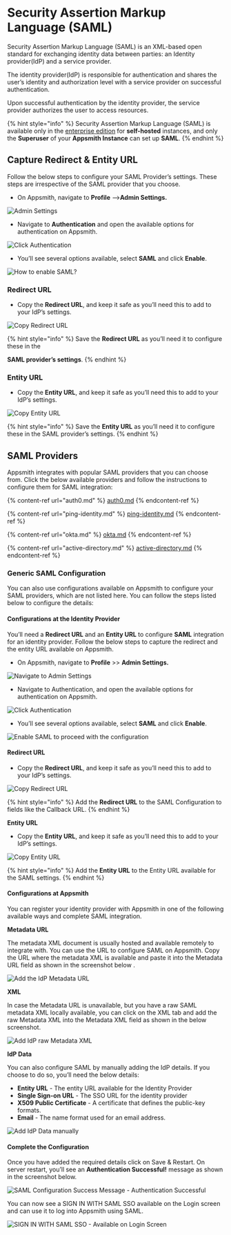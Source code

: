 # Security Assertion Markup Language (SAML)

Security Assertion Markup Language (SAML) is an XML-based open standard for exchanging identity data between parties: an Identity provider(IdP) and a service provider.

The identity provider(IdP) is responsible for authentication and shares the user’s identity and authorization level with a service provider on successful authentication.

Upon successful authentication by the identity provider, the service provider authorizes the user to access resources.

{% hint style="info" %}
Security Assertion Markup Language (SAML) is available only in the [enterprise edition](https://www.appsmith.com/pricing) for **self-hosted** instances, and only the **Superuser** of your **Appsmith Instance** can set up **SAML**.
{% endhint %}

## **Capture Redirect & Entity URL**

Follow the below steps to configure your SAML Provider’s settings. These steps are irrespective of the SAML provider that you choose.

* On Appsmith, navigate to **Profile** –->**Admin Settings.**

![Admin Settings](../../../../../../.gitbook/assets/Appsmith-Admin-Settings.png)

* Navigate to **Authentication** and open the available options for authentication on Appsmith.

![Click Authentication](<../../../../../../.gitbook/assets/Appsmith-Admin Settings-Authentication (1).png>)

* You’ll see several options available, select **SAML** and click **Enable**.

![How to enable SAML?](../../../../../../.gitbook/assets/Appsmith-Admin-Settings-Authentication-SAML.png)

### Redirect URL

* Copy the **Redirect URL**, and keep it safe as you’ll need this to add to your IdP’s settings.

![Copy Redirect URL](../../../../../../.gitbook/assets/Appsmith-Admin-Settings-Authentication-SAML-Redirect-URL.png)

{% hint style="info" %}
Save the **Redirect URL** as you’ll need it to configure these in the

**SAML provider’s settings**.
{% endhint %}

### Entity URL

* Copy the **Entity URL**, and keep it safe as you’ll need this to add to your IdP’s settings.

![Copy Entity URL](../../../../../../.gitbook/assets/Appsmith-Admin-Settings-Authentication-SAML-Entity-URL.png)

{% hint style="info" %}
Save the **Entity URL** as you’ll need it to configure these in the SAML provider’s settings.
{% endhint %}

## SAML Providers

Appsmith integrates with popular SAML providers that you can choose from. Click the below available providers and follow the instructions to configure them for SAML integration:

{% content-ref url="auth0.md" %}
[auth0.md](auth0.md)
{% endcontent-ref %}

{% content-ref url="ping-identity.md" %}
[ping-identity.md](ping-identity.md)
{% endcontent-ref %}

{% content-ref url="okta.md" %}
[okta.md](okta.md)
{% endcontent-ref %}

{% content-ref url="active-directory.md" %}
[active-directory.md](active-directory.md)
{% endcontent-ref %}

### **Generic SAML Configuration**

You can also use configurations available on Appsmith to configure your SAML providers, which are not listed here. You can follow the steps listed below to configure the details:

#### Configurations at the Identity Provider

You’ll need a **Redirect URL** and an **Entity URL** to configure **SAML** integration for an identity provider. Follow the below steps to capture the redirect and the entity URL available on Appsmith.

* On Appsmith, navigate to **Profile** >> **Admin Settings.**

![Navigate to Admin Settings](../../../../../../.gitbook/assets/Appsmith-Admin-Settings.png)

* Navigate to Authentication, and open the available options for authentication on Appsmith.

![Click Authentication](<../../../../../../.gitbook/assets/Appsmith-Admin Settings-Authentication (1).png>)

* You’ll see several options available, select **SAML** and click **Enable**.

![Enable SAML to proceed with the configuration](../../../../../../.gitbook/assets/Appsmith-Admin-Settings-Authentication-SAML.png)

#### Redirect URL

* Copy the **Redirect URL**, and keep it safe as you’ll need this to add to your IdP’s settings.

![Copy Redirect URL](../../../../../../.gitbook/assets/Appsmith-Admin-Settings-Authentication-SAML-Redirect-URL.png)

{% hint style="info" %}
Add the **Redirect URL** to the SAML Configuration to fields like the Callback URL.
{% endhint %}

**Entity URL**

* Copy the **Entity URL**, and keep it safe as you’ll need this to add to your IdP’s settings.

![Copy Entity URL](../../../../../../.gitbook/assets/Appsmith-Admin-Settings-Authentication-SAML-Entity-URL.png)

{% hint style="info" %}
Add the **Entity URL** to the Entity URL available for the SAML settings.
{% endhint %}

#### Configurations at Appsmith

You can register your identity provider with Appsmith in one of the following available ways and complete SAML integration.

**Metadata URL**

The metadata XML document is usually hosted and available remotely to integrate with. You can use the URL to configure SAML on Appsmith. Copy the URL where the metadata XML is available and paste it into the Metadata URL field as shown in the screenshot below .

![Add the IdP Metadata URL](../../../../../../.gitbook/assets/Appsmith-Admin-Settings-Authentication-SAML-Metadata-URL.png)

**XML**

In case the Metadata URL is unavailable, but you have a raw SAML metadata XML locally available, you can click on the XML tab and add the raw Metadata XML into the Metadata XML field as shown in the below screenshot.

![Add IdP raw Metadata XML](../../../../../../.gitbook/assets/Appsmith-Admin-Settings-Authentication-SAML-XML.png)

**IdP Data**

You can also configure SAML by manually adding the IdP details. If you choose to do so, you’ll need the below details:

* **Entity URL** - The entity URL available for the Identity Provider
* **Single Sign-on URL** - The SSO URL for the identity provider
* **X509 Public Certificate** - A certificate that defines the public-key formats.
* **Email** - The name format used for an email address.

![Add IdP Data manually](../../../../../../.gitbook/assets/Appsmith-Admin-Settings-Authentication-SAML-IdP-Data.png)

#### Complete the Configuration

Once you have added the required details click on Save & Restart. On server restart, you’ll see an **Authentication Successful!** message as shown in the screenshot below.

![SAML Configuration Success Message - Authentication Successful](../../../../../../.gitbook/assets/Appsmith-SAML-Authentication-Successful.png)

You can now see a SIGN IN WITH SAML SSO available on the Login screen and can use it to log into Appsmith using SAML.

![SIGN IN WITH SAML SSO - Available on Login Screen](../../../../../../.gitbook/assets/Appsmith-Login-Screen-Shows-SAML.png)
